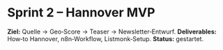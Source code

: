 # Sprint 2 – Hannover MVP

**Ziel:** Quelle → Geo‑Score → Teaser → Newsletter‑Entwurf.
**Deliverables:** How‑to Hannover, n8n‑Workflow, Listmonk‑Setup.
**Status:** gestartet.
